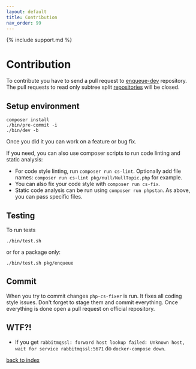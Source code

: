 ```yaml
---
layout: default
title: Contribution
nav_order: 99
---
```


{% include support.md %}

# Contribution

To contribute you have to send a pull request to [enqueue-dev](https://github.com/php-enqueue/enqueue-dev) repository.
The pull requests to read only subtree split [repositories](https://github.com/php-enqueue/enqueue-dev/blob/master/bin/subtree-split#L46) will be closed.

## Setup environment

```
composer install
./bin/pre-commit -i
./bin/dev -b
```

Once you did it you can work on a feature or bug fix.

If you need, you can also use composer scripts to run code linting and static analysis:
* For code style linting, run `composer run cs-lint`. Optionally add file names: 
`composer run cs-lint pkg/null/NullTopic.php` for example.
* You can also fix your code style with `composer run cs-fix`.
* Static code analysis can be run using `composer run phpstan`. As above, you can pass specific files.

## Testing

To run tests

```
./bin/test.sh
```

or for a package only:


```
./bin/test.sh pkg/enqueue
```

## Commit

When you try to commit changes `php-cs-fixer` is run. It fixes all coding style issues. Don't forget to stage them and commit everything.
Once everything is done open a pull request on official repository.

## WTF?!

* If you get `rabbitmqssl: forward host lookup failed: Unknown host, wait for service rabbitmqssl:5671` do `docker-compose down`.

[back to index](index.md)
